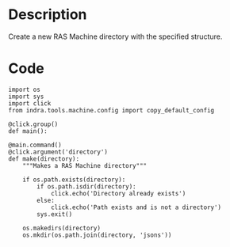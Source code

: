 # Description
Create a new RAS Machine directory with the specified structure.

# Code
```
import os
import sys
import click
from indra.tools.machine.config import copy_default_config

@click.group()
def main():

@main.command()
@click.argument('directory')
def make(directory):
    """Makes a RAS Machine directory"""

    if os.path.exists(directory):
        if os.path.isdir(directory):
            click.echo('Directory already exists')
        else:
            click.echo('Path exists and is not a directory')
        sys.exit()

    os.makedirs(directory)
    os.mkdir(os.path.join(directory, 'jsons'))

```
